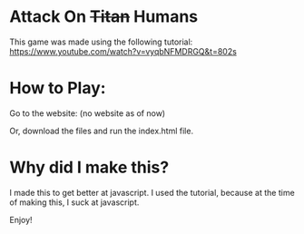 # Attack On ~~Titan~~ Humans

This game was made using the following tutorial: https://www.youtube.com/watch?v=vyqbNFMDRGQ&t=802s

# How to Play:

Go to the website: (no website as of now)

Or, download the files and run the index.html file.

# Why did I make this?

I made this to get better at javascript. I used the tutorial, because at the time of making this, I suck at javascript.

Enjoy!
